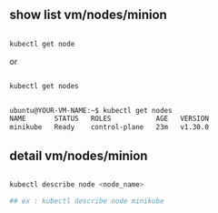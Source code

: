 
## show list vm/nodes/minion

```bash

kubectl get node

```

or

```bash

kubectl get nodes

```

```bash

ubuntu@YOUR-VM-NAME:~$ kubectl get nodes
NAME       STATUS   ROLES           AGE   VERSION
minikube   Ready    control-plane   23m   v1.30.0

```

## detail vm/nodes/minion


```sh

kubectl describe node <node_name>

## ex : kubectl describe node minikube

```
